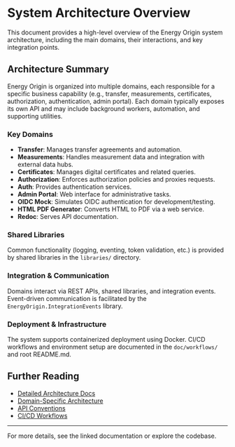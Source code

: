 # System Architecture Overview

This document provides a high-level overview of the Energy Origin system architecture, including the main domains, their interactions, and key integration points.

## Architecture Summary

Energy Origin is organized into multiple domains, each responsible for a specific business capability (e.g., transfer, measurements, certificates, authorization, authentication, admin portal). Each domain typically exposes its own API and may include background workers, automation, and supporting utilities.

### Key Domains
- **Transfer**: Manages transfer agreements and automation.
- **Measurements**: Handles measurement data and integration with external data hubs.
- **Certificates**: Manages digital certificates and related queries.
- **Authorization**: Enforces authorization policies and proxies requests.
- **Auth**: Provides authentication services.
- **Admin Portal**: Web interface for administrative tasks.
- **OIDC Mock**: Simulates OIDC authentication for development/testing.
- **HTML PDF Generator**: Converts HTML to PDF via a web service.
- **Redoc**: Serves API documentation.

### Shared Libraries
Common functionality (logging, eventing, token validation, etc.) is provided by shared libraries in the `libraries/` directory.

### Integration & Communication
Domains interact via REST APIs, shared libraries, and integration events. Event-driven communication is facilitated by the `EnergyOrigin.IntegrationEvents` library.

### Deployment & Infrastructure
The system supports containerized deployment using Docker. CI/CD workflows and environment setup are documented in the `doc/workflows/` and root README.md.

## Further Reading
- [Detailed Architecture Docs](../doc/architecture/README.md)
- [Domain-Specific Architecture](../doc/architecture/domains/)
- [API Conventions](../doc/api/conventions.md)
- [CI/CD Workflows](../doc/workflows/)

---

For more details, see the linked documentation or explore the codebase.

